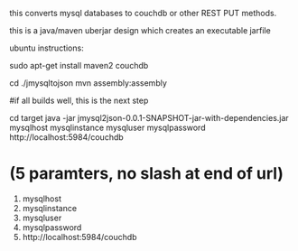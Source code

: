 this converts mysql databases to couchdb or other REST PUT methods.

this is a java/maven uberjar design which creates an executable jarfile


ubuntu instructions:

sudo apt-get install maven2 couchdb

cd ./jmysqltojson
mvn assembly:assembly

#if all builds well, this is the next step

cd target
java -jar  jmysql2json-0.0.1-SNAPSHOT-jar-with-dependencies.jar mysqlhost mysqlinstance  mysqluser mysqlpassword http://localhost:5984/couchdb

# (5 paramters, no slash at end of url)
1. mysqlhost 
2. mysqlinstance 
3. mysqluser 
4. mysqlpassword 
5. http://localhost:5984/couchdb